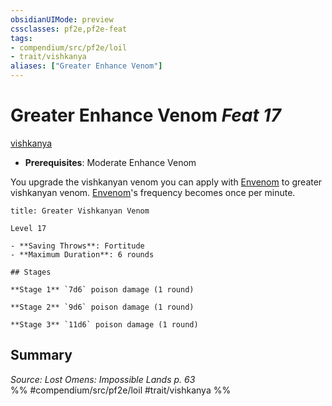 ```yaml
---
obsidianUIMode: preview
cssclasses: pf2e,pf2e-feat
tags:
- compendium/src/pf2e/loil
- trait/vishkanya
aliases: ["Greater Enhance Venom"]
---
```

# Greater Enhance Venom  *Feat 17*  
[vishkanya](rules/traits/vishkanya-loil.md "Vishkanya Ancestry & Heritage Trait")  

- **Prerequisites**: Moderate Enhance Venom

You upgrade the vishkanyan venom you can apply with [Envenom](rules/actions/envenom-loil.md) to greater vishkanyan venom. [Envenom](rules/actions/envenom-loil.md)'s frequency becomes once per minute.

```ad-inline-affliction
title: Greater Vishkanyan Venom

Level 17

- **Saving Throws**: Fortitude
- **Maximum Duration**: 6 rounds

## Stages

**Stage 1** `7d6` poison damage (1 round)

**Stage 2** `9d6` poison damage (1 round)

**Stage 3** `11d6` poison damage (1 round)
```

## Summary

*Source: Lost Omens: Impossible Lands p. 63*  
%% #compendium/src/pf2e/loil #trait/vishkanya %%